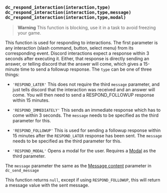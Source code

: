 ### `dc_respond_interaction(interaction,type)` `dc_respond_interaction(interaction,type,message)` `dc_respond_interaction(interaction,type,modal)`

> **Warning**
> This function is blocking, use it in a task to avoid freezing your game.

This function is used for responding to interactions.
The first parameter is any interaction (slash command, button, select menu) from its corresponding event.
Discord interactions expect a response within 3 seconds after executing it.
Either, that response is directly sending an answer,
or telling discord that the answer will come, which gives a 15-minute time to send a followup response.
The `type` can be one of three things:

* `'RESPOND_LATER'` This does not require the third `message` parameter,
  and just tells discord that the interaction was received and an answer will come.
  You will then need to send a RESPOND_FOLLOWUP response within 15 minutes.

* `'RESPOND_IMMEDIATELY'` This sends an immediate response which has to come within 3 seconds.
  The `message` needs to be specified as the third parameter for this.

* `'RESPOND_FOLLOWUP'` This is used for sending a followup response within 15 minutes after the `RESPOND_LATER` response has been sent.
  The `message` needs to be specified as the third parameter for this.

* `'RESPOND_MODAL'` Opens a modal for the user. Requires a [Modal](/docs/parsable.md#Modal) as the third parameter.

The `message` parameter the same as the [Message content](/docs/parsable.md#Message-content) parameter in `dc_send_message`

This function returns `null`, except if using `RESPOND_FOLLOWUP`,
this will return a message value with the sent message.
